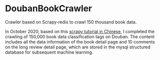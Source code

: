 # DoubanBookCrawler
Crawler based on Scrapy-redis to crawl 150 thousand book data.

In October 2020, based on this [scrapy tutorial in Chinese](https://www.yuque.com/tianyuan-89esu/aycxzr/veioml), I completed the crawling of 150,000 book data classification tags on Douban. The content includes all the data information of the book detail page and 10 comments on the long review detail page, which are stored in the mysql structured database for subsequent machine learning. 
